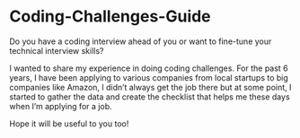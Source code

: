 # Coding-Challenges-Guide

Do you have a coding interview ahead of you or want to fine-tune your technical interview skills?

I wanted to share my experience in doing coding challenges. For the past 6 years, I have been applying to various companies from local startups to big companies like Amazon, I didn’t always get the job there but at some point, I started to gather the data and create the checklist that helps me these days when I’m applying for a job.

Hope it will be useful to you too!
